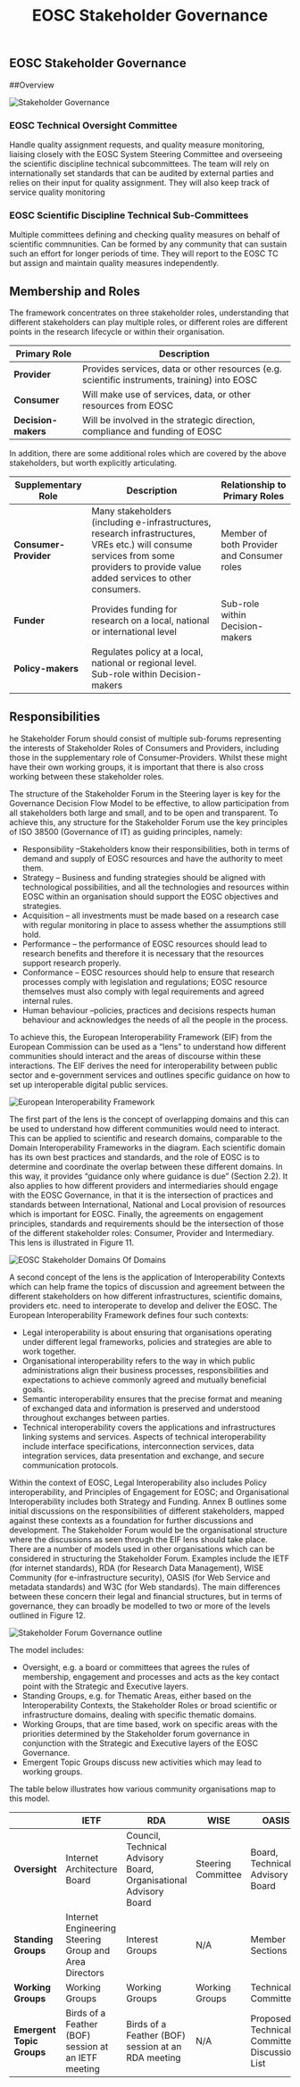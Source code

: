 ﻿---
title: EOSC Stakeholder Governance
menu: EOSC Stakeholder Governance
parent: GovernanceModel.md
weight: 3
---

EOSC Stakeholder Governance
----------------------

##Overview

![Stakeholder Governance](assets/StakeholdersOverview.png)


### EOSC Technical Oversight Committee

Handle quality assignment requests, and quality measure monitoring, liaising closely with the EOSC System Steering Committee and overseeing the scientific discipline technical subcommittees. The team will rely on internationally set standards that can be audited by external parties and relies on their input for quality assignment. They will also keep track of service quality monitoring

### EOSC Scientific Discipline Technical Sub-Committees

Multiple committees defining and checking quality measures on behalf of scientific commnunities. Can be formed by any community that can sustain such an effort for longer periods of time. They will report to the EOSC TC but assign and maintain quality measures independently.



## Membership and Roles

The framework concentrates on three stakeholder roles, understanding that different stakeholders can play multiple roles, or different roles are different points in the research lifecycle or within their organisation.

| Primary Role| Description |
|-------------|-------------|
| **Provider** | Provides services, data or other resources (e.g. scientific instruments, training) into EOSC |
| **Consumer** | Will make use of services, data, or other resources from EOSC |
| **Decision-makers** | Will be involved in the strategic direction, compliance and funding of EOSC |

In addition, there are some additional roles which are covered by the above stakeholders, but worth explicitly articulating.

| Supplementary Role | Description | Relationship to Primary Roles |
|--------------------|-------------|-------------------------------|
| **Consumer-Provider** | Many stakeholders (including e-infrastructures, research infrastructures, VREs etc.) will consume services from some providers to provide value added services to other consumers. | Member of both Provider and Consumer roles |
| **Funder** | Provides funding for research on a local, national or international level | Sub-role within Decision-makers |
| **Policy-makers** | Regulates policy at a local, national or regional level.	Sub-role within Decision-makers |

## Responsibilities
he Stakeholder Forum should consist of multiple sub-forums representing the interests of Stakeholder Roles of Consumers and Providers, including those in the supplementary role of Consumer-Providers. Whilst these might have their own working groups, it is important that there is also cross working between these stakeholder roles.

The structure of the Stakeholder Forum in the Steering layer is key for the Governance Decision Flow Model to be effective, to allow participation from all stakeholders both large and small, and to be open and transparent. To achieve this, any structure for the Stakeholder Forum use the key principles of ISO 38500 (Governance of IT)  as guiding principles, namely:
* Responsibility –Stakeholders know their responsibilities, both in terms of demand and supply of EOSC resources and have the authority to meet them.
* Strategy – Business and funding strategies should be aligned with technological possibilities, and all the technologies and resources within EOSC within an organisation should support the EOSC objectives and strategies.
* Acquisition – all investments must be made based on a research case with regular monitoring in place to assess whether the assumptions still hold.
* Performance – the performance of EOSC resources should lead to research benefits and therefore it is necessary that the resources support research properly.
* Conformance – EOSC resources should help to ensure that research processes comply with legislation and regulations; EOSC resource themselves must also comply with legal requirements and agreed internal rules.
* Human behaviour –policies, practices and decisions respects human behaviour and acknowledges the needs of all the people in the process.

To achieve this, the European Interoperability Framework  (EIF) from the European Commission can be used as a “lens” to understand how different communities should interact and the areas of discourse within these interactions. The EIF derives the need for interoperability between public sector and e-government services and  outlines specific guidance on how to set up interoperable digital public services. 

![European Interoperability Framework](assets/EuropeanInteroperabilityFramework.png)
 
The first part of the lens is the concept of overlapping domains and this can be used to understand how different communities would need to interact. This can be applied to scientific and research domains, comparable to the Domain Interoperability Frameworks in the diagram. Each scientific domain has its own best practices and standards, and the role of EOSC is to determine and coordinate the overlap between these different domains. In this way, it provides “guidance only where guidance is due” (Section 2.2). It also applies to how different providers and intermediaries should engage with the EOSC Governance, in that it is the intersection of practices and standards between International, National and Local provision of resources which is important for EOSC. Finally, the agreements on engagement principles, standards and requirements should be the intersection of those of the different stakeholder roles: Consumer, Provider and Intermediary. This lens is illustrated in Figure 11.

![EOSC Stakeholder Domains Of Domains](assets/EOSCStakeholderDomainsOfDomains.png)
 
A second concept of the lens is the application of Interoperability Contexts which can help frame the topics of discussion and agreement between the different stakeholders on how different infrastructures, scientific domains, providers etc. need to interoperate to develop and deliver the EOSC. The European Interoperability Framework defines four such contexts:
* Legal interoperability is about ensuring that organisations operating under different legal frameworks, policies and strategies are able to work together.
* Organisational interoperability refers to the way in which public administrations align their business processes, responsibilities and expectations to achieve commonly agreed and mutually beneficial goals.
* Semantic interoperability ensures that the precise format and meaning of exchanged data and information is preserved and understood throughout exchanges between parties.
* Technical interoperability covers   the   applications   and   infrastructures   linking   systems   and   services.  Aspects of technical interoperability include interface specifications, interconnection services, data integration services, data presentation and exchange, and secure communication protocols.

Within the context of EOSC, Legal Interoperability also includes Policy interoperability, and Principles of Engagement for EOSC; and Organisational Interoperability includes both Strategy and Funding. Annex B outlines some initial discussions on the responsibilities of different stakeholders, mapped against these contexts as a foundation for further discussions and development.
The Stakeholder Forum would be the organisational structure where the discussions as seen through the EIF lens should take place. There are a number of models used in other organisations which can be considered in structuring the Stakeholder Forum. Examples include the IETF  (for internet standards), RDA  (for Research Data Management), WISE Community  (for e-infrastructure security), OASIS  (for Web Service and metadata standards) and W3C  (for Web standards). The main differences between these concern their legal and financial structures, but in terms of governance, they can broadly be modelled to two or more of the levels outlined in Figure 12.
 
![Stakeholder Forum Governance outline](assets/StakeholderForumGovernanceOutline.png)

The model includes:
* Oversight, e.g. a board or committees that agrees the rules of membership, engagement and processes and acts as the key contact point with the Strategic and Executive layers.
* Standing Groups, e.g. for Thematic Areas, either based on the Interoperability Contexts, the Stakeholder Roles or broad scientific or infrastructure domains, dealing with specific thematic domains. 
* Working Groups, that are time based, work on specific areas with the priorities determined by the Stakeholder forum governance in conjunction with the Strategic and Executive layers of the EOSC Governance. 
* Emergent Topic Groups discuss new activities which may lead to working groups. 

The table below illustrates how various community organisations map to this model.

|   | IETF | RDA | WISE | OASIS | W3C |
|---|------|-----|------|-------|-----|
| **Oversight** | Internet Architecture Board | Council, Technical Advisory Board, Organisational Advisory Board | Steering Committee | Board, Technical Advisory Board | Technical Architecture Group, Advisory Board |
| **Standing Groups** |	Internet Engineering Steering Group and Area Directors | Interest Groups | N/A | Member Sections | Interest Groups, Business and Community Groups |
| **Working Groups** | Working Groups | Working Groups | Working Groups | Technical Committees | Working Groups |
| **Emergent Topic Groups** | Birds of a Feather (BOF) session at an IETF meeting | Birds of a Feather (BOF) session at an RDA meeting | N/A | Proposed Technical Committee Discussion List | Discussion Lists |

